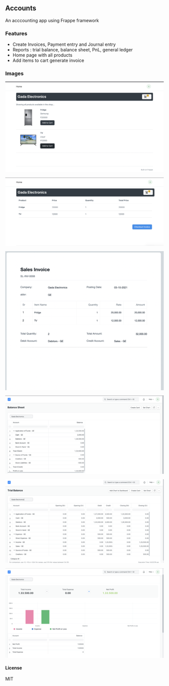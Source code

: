 ## Accounts

An acccounting app using Frappe framework


### Features 
- Create Invoices, Payment entry and Journal entry
- Reports : trial balance, balance sheet, PnL, general ledger
- Home page with all products
- Add items to cart generate invoice 

### Images

![image](/accounts/screenshots/ss-1.png)


![image](/accounts/screenshots/ss-2.png)

![image](/accounts/screenshots/ss-3.png)

![image](/accounts/screenshots/ss-4.png)

![image](/accounts/screenshots/ss-5.png)

![image](/accounts/screenshots/ss-6.png)



#### License

MIT
